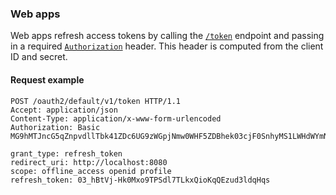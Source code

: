 ### Web apps

Web apps refresh access tokens by calling the [`/token`](/docs/reference/api/oidc/#token) endpoint and passing in a required [`Authorization`](/docs/reference/api/oidc/#client-authentication-methods) header. This header is computed from the client ID and secret.

#### Request example

```http
POST /oauth2/default/v1/token HTTP/1.1
Accept: application/json
Content-Type: application/x-www-form-urlencoded
Authorization: Basic MG9hMTJncG5qZnpvdllTbk41ZDc6UG9zWGpjNmw0WHF5ZDBhek03cjF0SnhyMS1LWHdWYmNFaDk0Q0FDNA==

grant_type: refresh_token
redirect_uri: http://localhost:8080
scope: offline_access openid profile
refresh_token: 03_hBtVj-Hk0Mxo9TPSdl7TLkxQioKqQEzud3ldqHqs
```
